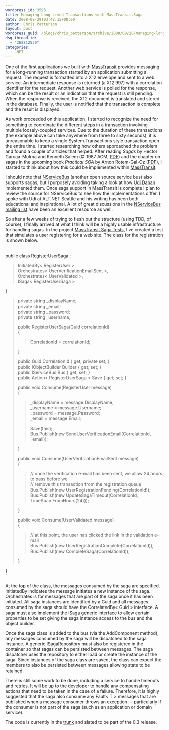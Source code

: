 ```yaml
---
wordpress_id: 3593
title: Managing Long-Lived Transactions with MassTransit.Saga
date: 2008-08-29T03:48:15+00:00
author: Chris Patterson
layout: post
wordpress_guid: /blogs/chris_patterson/archive/2008/08/28/managing-long-lived-transactions-with-masstransit-saga.aspx
dsq_thread_id:
  - "268812530"
categories:
  - .NET
---
```

One of the first applications we built with [MassTransit](http://code.google.com/p/masstransit/) provides messaging for a long-running transaction started by an application submitting a request. The request is formatted into a X12 envelope and sent to a web service. An intermediate response is returned (a X12 997) with a correlation identifier for the request. Another web service is polled for the response, which can be the result or an indication that the request is still pending. When the response is received, the X12 document is translated and stored in the database. Finally, the user is notified that the transaction is complete and the result is displayed. 

As work proceeded on this application, I started to recognize the need for something to coordinate the different steps in a transaction involving multiple loosely-coupled services. Due to the duration of these transactions (the example above can take anywhere from three to sixty seconds), it is unreasonable to keep a single System.Transactions style transaction open the entire time. I started researching how others approached the problem and found a couple of articles that helped. After reading _Sagas_ by Hector Garcaa-Molrna and Kenneth Salem (&copy; 1987 ACM, [PDF](http://www.cs.cornell.edu/andru/cs711/2002fa/reading/sagas.pdf)) and the chapter on sagas in the upcoming book _Practical SOA_ by Arnon Rotem-Gal-Oz ([PDF](http://www.rgoarchitects.com/Files/SOAPatterns/Saga.pdf)), I started to think about how this could be implemented within [MassTransit](http://code.google.com/p/masstransit/). 

I should note that [NServiceBus](http://www.nservicebus.com/) (another open source service bus) also supports sagas, but I purposely avoiding taking a look at how [Udi Dahan](http://www.udidahan.com/) implemented them. Once saga support in MassTransit is complete I plan to review the source for NServiceBus to see how the implementations differ. I spoke with Udi at ALT.NET Seattle and his writing has been both educational and inspirational. A lot of great discussions in the [NServiceBus mailing list](http://tech.groups.yahoo.com/group/nservicebus/) have been an excellent resource as well. 

So after a few weeks of trying to flesh out the structure (using TDD, of course), I finally arrived at what I think will be a highly usable infrastructure for handling sagas. In the project [MassTransit.Saga.Tests](http://code.google.com/p/masstransit/source/browse/#svn/trunk/MassTransit.Saga.Tests), I&#8217;ve created a test that simulates a user registering for a web site. The class for the registration is shown below. 

`<br />
public class RegisterUserSaga :</p>
<blockquote><p>InitiatedBy< RegisterUser >,<br />
	Orchestrates< UserVerificationEmailSent >,<br />
	Orchestrates< UserValidated >,<br />
	ISaga< RegisterUserSaga ></p></blockquote>
<p>{</p>
<blockquote><p>private string _displayName;<br />
	private string _email;<br />
	private string _password;<br />
	private string _username;</p>
<p>	public RegisterUserSaga(Guid correlationId)<br />
	{</p>
<blockquote><p>	CorrelationId = correlationId;</p></blockquote>
<p>	}</p>
<p>	public Guid CorrelationId { get; private set; }<br />
	public IObjectBuilder Builder { get; set; }<br />
	public IServiceBus Bus { get; set; }<br />
	public Action< RegisterUserSaga > Save { get; set; }</p>
<p>	public void Consume(RegisterUser message)<br />
	{</p>
<blockquote><p>	_displayName = message.DisplayName;<br />
		_username = message.Username;<br />
		_password = message.Password;<br />
		_email = message.Email;</p>
<p>		Save(this);<br />
		Bus.Publish(new SendUserVerificationEmail(CorrelationId, _email));</p></blockquote>
<p>	}</p>
<p>	public void Consume(UserVerificationEmailSent message)<br />
	{</p>
<blockquote><p>// once the verification e-mail has been sent, we allow 24 hours to pass before we<br />
		// remove this transaction from the registration queue<br />
		Bus.Publish(new UserRegistrationPending(CorrelationId));<br />
		Bus.Publish(new UpdateSagaTimeout(CorrelationId, TimeSpan.FromHours(24)));</p></blockquote>
<p>	}</p>
<p>	public void Consume(UserValidated message)<br />
	{</p>
<blockquote><p>// at this point, the user has clicked the link in the validation e-mail<br />
		Bus.Publish(new UserRegistrationComplete(CorrelationId));<br />
		Bus.Publish(new CompleteSaga(CorrelationId));</p></blockquote>
<p>	}</p></blockquote>
<p>}<br />
` 

At the top of the class, the messages consumed by the saga are specified. InitiatedBy indicates the message initiates a new instance of the saga. Orchestrates is for messages that are part of the saga once it has been initiated. All saga instances are identified by a Guid and all messages consumed by the saga should have the CorrelatedBy< Guid > interface. A saga must also implement the ISaga generic interface to allow certain properties to be set giving the saga instance access to the bus and the object builder. 

Once the saga class is added to the bus (via the AddComponent method), any messages consumed by the saga will be dispatched to the saga instance. A generic ISagaRepository must also be registered in the container so that sagas can be persisted between messages. The saga dispatcher uses the repository to either load or create the instance of the saga. Since instances of the saga class are saved, the class can expect the members to also be persisted between messages allowing state to be retained. 

There is still some work to be done, including a service to handle timeouts and retries. It will be up to the developer to handle any compensating actions that need to be taken in the case of a failure. Therefore, it is highly suggested that the saga also consume any Fault< T > messages that are published when a message consumer throws an exception &#8212; particularly if the consumer is not part of the saga (such as an application or domain service). 

The code is currently in the [trunk](http://code.google.com/p/masstransit/source/browse/) and slated to be part of the 0.3 release.
